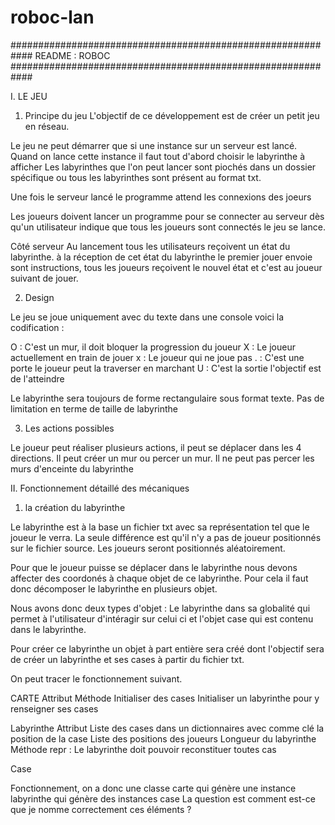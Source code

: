 # roboc-lan

############################################################
            README : ROBOC
############################################################

I. LE JEU

1. Principe du jeu
L'objectif de ce développement est de créer un petit jeu en réseau.

Le jeu ne peut démarrer que si une instance sur un serveur est lancé.
Quand on lance cette instance il faut tout d'abord choisir le labyrinthe à afficher
Les labyrinthes que l'on peut lancer sont piochés dans un dossier spécifique ou tous
les labyrinthes sont présent au format txt. 

Une fois le serveur lancé le programme attend les connexions des joeurs

Les joueurs doivent lancer un programme pour se connecter au serveur
dès qu'un utilisateur indique que tous les joueurs sont connectés le jeu se lance.

Côté serveur 
Au lancement tous les utilisateurs reçoivent un état du labyrinthe. à la réception de cet état du labyrinthe
le premier jouer envoie sont instructions, tous les joueurs reçoivent le nouvel état et c'est au joueur suivant de jouer.

2. Design

Le jeu se joue uniquement avec du texte dans une console voici la codification :

O : C'est un mur, il doit bloquer la progression du joueur
X : Le joueur actuellement en train de jouer
x : Le joueur qui ne joue pas
. : C'est une porte le joueur peut la traverser en marchant
U : C'est la sortie l'objectif est de l'atteindre

Le labyrinthe sera toujours de forme rectangulaire sous format texte. Pas de limitation en terme de taille de labyrinthe

3. Les actions possibles

Le joueur peut réaliser plusieurs actions, il peut se déplacer dans les 4 directions. Il peut créer un mur ou percer un mur.
Il ne peut pas percer les murs d'enceinte du labyrinthe

II. Fonctionnement détaillé des mécaniques

1. la création du labyrinthe

Le labyrinthe est à la base un fichier txt avec sa représentation tel que le joueur le verra. La seule différence est qu'il n'y a pas de joueur positionnés sur le fichier source.
Les joueurs seront positionnés aléatoirement. 

Pour que le joueur puisse se déplacer dans le labyrinthe nous devons affecter des coordonés à chaque objet de ce labyrinthe. Pour cela il faut donc décomposer le labyrinthe en plusieurs objet. 

Nous avons donc deux types d'objet : Le labyrinthe dans sa globalité qui permet à l'utilisateur d'intéragir sur celui ci et l'objet case qui est contenu dans le labyrinthe.

Pour créer ce labyrinthe un objet à part entière sera créé dont l'objectif sera de créer un labyrinthe et ses cases à partir du fichier txt.

On peut tracer le fonctionnement suivant.

CARTE
Attribut
Méthode
Initialiser des cases
Initialiser un labyrinthe pour y renseigner ses cases

Labyrinthe
Attribut
Liste des cases dans un dictionnaires avec comme clé la position de la case
Liste des positions des joueurs
Longueur du labyrinthe
Méthode
repr : Le labyrinthe doit pouvoir reconstituer toutes cas 

Case 


Fonctionnement, on a donc une classe carte qui génère une instance labyrinthe qui génère des instances case
La question est comment est-ce que je nomme correctement ces éléments ?
